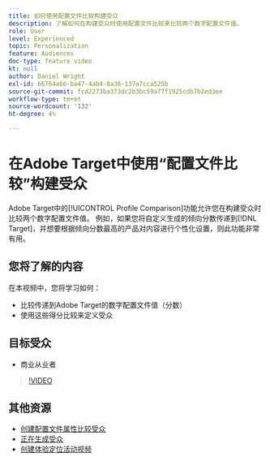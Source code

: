 ```yaml
---
title: 如何使用配置文件比较构建受众
description: 了解如何在构建受众时使用配置文件比较来比较两个数字配置文件值。
role: User
level: Experienced
topic: Personalization
feature: Audiences
doc-type: feature video
kt: null
author: Daniel Wright
exl-id: 66764a66-ba47-4ab4-8a36-137a7cca525b
source-git-commit: fcd2273ba373dc2b3bc59a77f1925cdb7b2ed3ee
workflow-type: tm+mt
source-wordcount: '132'
ht-degree: 4%

---
```


# 在Adobe Target中使用“配置文件比较”构建受众

Adobe Target中的[!UICONTROL Profile Comparison]功能允许您在构建受众时比较两个数字配置文件值。 例如，如果您将自定义生成的倾向分数传递到[!DNL Target]，并想要根据倾向分数最高的产品对内容进行个性化设置，则此功能非常有用。

## 您将了解的内容

在本视频中，您将学习如何：

* 比较传递到Adobe Target的数字配置文件值（分数）
* 使用这些得分比较来定义受众

## 目标受众

* 商业从业者

>[!VIDEO](https://video.tv.adobe.com/v/23218/?quality=12)

## 其他资源

* [创建配置文件属性比较受众](https://experienceleague.adobe.com/docs/target/using/audiences/create-audiences/creating-a-profile-attribute-comparison-audience.html?lang=zh-Hans)
* [正在生成受众](https://experienceleague.adobe.com/docs/target/using/audiences/create-audiences/create-audience.html?lang=zh-Hans)
* [创建体验定位活动视频](../activities/create-experience-targeting-activities.md)
